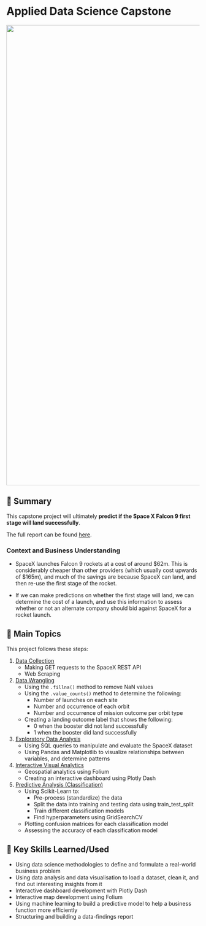 # Applied Data Science Capstone
<p align="center">
  <img src="Images/TitlePage.png" width="1200">
</p>

## 📄 Summary
This capstone project will ultimately **predict if the Space X Falcon 9 first stage will land successfully**. 

The full report can be found [here](https://github.com/DanielBarnes18/IBM-Data-Science-Professional-Certificate/blob/main/10.%20Applied%20Data%20Science%20Capstone/IBM%20Data%20Science%20Capstone%20Project%202022.pdf).

### Context and Business Understanding
- SpaceX launches Falcon 9 rockets at a cost of around $62m. This is considerably cheaper than other providers (which usually cost upwards of $165m), and much of the savings are because SpaceX can land, and then re-use the first stage of the rocket. 

- If we can make predictions on whether the first stage will land, we can determine the cost of a launch, and use this information to assess whether or not an alternate company should bid against SpaceX for a rocket launch.

## 📑 Main Topics 
This project follows these steps:
1. [Data Collection](https://github.com/krit-Okoye/IBM-Data-Science/tree/main/_10.Applied_Data_Science_CapstoneReadme.md/01.%20Data%20Collection)
    - Making GET requests to the SpaceX REST API
    - Web Scraping
2. [Data Wrangling ](https://github.com/krit-Okoye/IBM-Data-Science/blob/main/_10.Applied_Data_Science_CapstoneReadme.md/02.%20Data%20Wrangling/02.%20Data%20Wrangling.ipynb)
    - Using the `.fillna()` method to remove NaN values
    - Using the `.value_counts()` method to determine the following:
        - Number of launches on each site
        - Number and occurrence of each orbit
        - Number and occurrence of mission outcome per orbit type
    - Creating a landing outcome label that shows the following:
        - 0 when the booster did not land successfully
        - 1 when the booster did land successfully
3. [Exploratory Data Analysis](https://github.com/krit-Okoye/IBM-Data-Science/tree/main/_10.Applied_Data_Science_CapstoneReadme.md/03.%20Exploratory%20Data%20Analysis)
    - Using SQL queries to manipulate and evaluate the SpaceX dataset
    - Using Pandas and Matplotlib to visualize relationships between variables, and determine patterns
4. [Interactive Visual Analytics](https://github.com/krit-Okoye/IBM-Data-Science/tree/main/_10.Applied_Data_Science_CapstoneReadme.md/04.%20Interactive%20Visual%20Analytics)
    - Geospatial analytics using Folium
    - Creating an interactive dashboard using Plotly Dash
5. [Predictive Analysis (Classification)](https://github.com/krit-Okoye/IBM-Data-Science/blob/main/_10.Applied_Data_Science_CapstoneReadme.md/05.%20Predictive%20Analysis%20(Classification)/05.%20Predictive%20Analysis%20(Classification).ipynb)
    - Using Scikit-Learn to:
        - Pre-process (standardize) the data
        - Split the data into training and testing data using train_test_split
        - Train different classification models
        - Find hyperparameters using GridSearchCV
    - Plotting confusion matrices for each classification model
    - Assessing the accuracy of each classification model






## 🔑 Key Skills Learned/Used 
- Using data science methodologies to define and formulate a real-world business problem
- Using data analysis and data visualisation to load a dataset, clean it, and find out interesting insights from it
- Interactive dashboard development with Plotly Dash
- Interactive map development using Folium
- Using machine learning to build a predictive model to help a business function more efficiently
- Structuring and building a data-findings report
